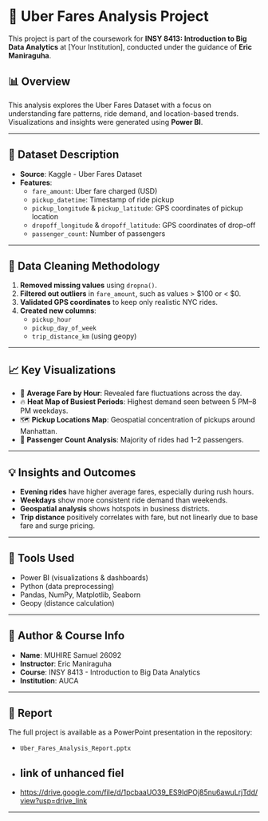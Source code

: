 # 🚕 Uber Fares Analysis Project

This project is part of the coursework for **INSY 8413: Introduction to Big Data Analytics** at [Your Institution], conducted under the guidance of **Eric Maniraguha**.

## 📊 Overview

This analysis explores the Uber Fares Dataset with a focus on understanding fare patterns, ride demand, and location-based trends. Visualizations and insights were generated using **Power BI**.

---

## 📁 Dataset Description

- **Source**: Kaggle - Uber Fares Dataset
- **Features**:
  - `fare_amount`: Uber fare charged (USD)
  - `pickup_datetime`: Timestamp of ride pickup
  - `pickup_longitude` & `pickup_latitude`: GPS coordinates of pickup location
  - `dropoff_longitude` & `dropoff_latitude`: GPS coordinates of drop-off
  - `passenger_count`: Number of passengers

---

## 🧹 Data Cleaning Methodology

1. **Removed missing values** using `dropna()`.
2. **Filtered out outliers** in `fare_amount`, such as values > $100 or < $0.
3. **Validated GPS coordinates** to keep only realistic NYC rides.
4. **Created new columns**:
   - `pickup_hour`
   - `pickup_day_of_week`
   - `trip_distance_km` (using geopy)

---

## 📈 Key Visualizations

- 📌 **Average Fare by Hour**: Revealed fare fluctuations across the day.
- 🔥 **Heat Map of Busiest Periods**: Highest demand seen between 5 PM–8 PM weekdays.
- 🗺️ **Pickup Locations Map**: Geospatial concentration of pickups around Manhattan.
- 👫 **Passenger Count Analysis**: Majority of rides had 1–2 passengers.

---

## 💡 Insights and Outcomes

- **Evening rides** have higher average fares, especially during rush hours.
- **Weekdays** show more consistent ride demand than weekends.
- **Geospatial analysis** shows hotspots in business districts.
- **Trip distance** positively correlates with fare, but not linearly due to base fare and surge pricing.

---

## 📌 Tools Used

- Power BI (visualizations & dashboards)
- Python (data preprocessing)
- Pandas, NumPy, Matplotlib, Seaborn
- Geopy (distance calculation)

---

## 🧠 Author & Course Info

- **Name**: MUHIRE Samuel 26092
- **Instructor**: Eric Maniraguha
- **Course**: INSY 8413 - Introduction to Big Data Analytics
- **Institution**: AUCA

---

## 📎 Report

The full project is available as a PowerPoint presentation in the repository:
- `Uber_Fares_Analysis_Report.pptx`

- ## link of unhanced fiel
- https://drive.google.com/file/d/1pcbaaUO39_ES9IdPOj85nu6awuLrjTdd/view?usp=drive_link

---

